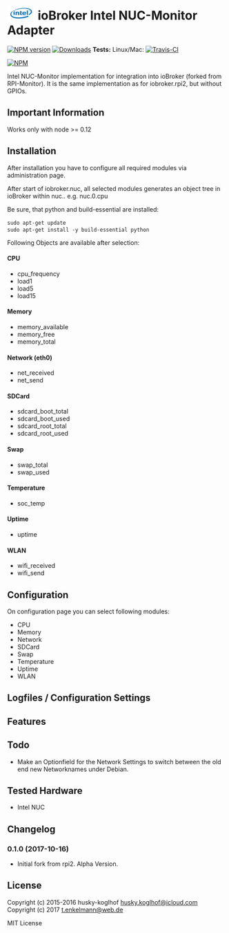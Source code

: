 ![Logo](admin/intel.png)
ioBroker Intel NUC-Monitor Adapter
==============

[![NPM version](http://img.shields.io/npm/v/iobroker.nuc.svg)](https://www.npmjs.com/package/iobroker.nuc)
[![Downloads](https://img.shields.io/npm/dm/iobroker.nuc.svg)](https://www.npmjs.com/package/iobroker.nuc)
**Tests:** Linux/Mac: [![Travis-CI](http://img.shields.io/travis/tenkelmann/ioBroker.nuc/master.svg)](https://travis-ci.org/tenkelmann/ioBroker.nuc)

[![NPM](https://nodei.co/npm/iobroker.nuc.png?downloads=true)](https://nodei.co/npm/iobroker.nuc/)

Intel NUC-Monitor implementation for integration into ioBroker (forked from RPI-Monitor). It is the same implementation as for iobroker.rpi2, but without GPIOs.

## Important Information
Works only with node >= 0.12

## Installation
After installation you have to configure all required modules via administration page.

After start of iobroker.nuc, all selected modules generates
an object tree in ioBroker within nuc.<instance>.<modulename>
e.g. nuc.0.cpu

Be sure, that python and build-essential are installed:

```
sudo apt-get update
sudo apt-get install -y build-essential python
```

Following Objects are available after selection:

#### **CPU**

- cpu_frequency
- load1
- load5
- load15

#### **Memory**

- memory_available
- memory_free
- memory_total

#### **Network (eth0)**
- net_received
- net_send

#### **SDCard**
- sdcard_boot_total
- sdcard_boot_used
- sdcard_root_total
- sdcard_root_used

#### **Swap**
- swap_total
- swap_used

#### **Temperature**
- soc_temp

#### **Uptime**
- uptime

#### **WLAN**
- wifi_received
- wifi_send

## Configuration
On configuration page you can select following modules:

- CPU
- Memory
- Network
- SDCard
- Swap
- Temperature
- Uptime
- WLAN

## Logfiles / Configuration Settings

## Features

## Todo
 - Make an Optionfield for the Network Settings to switch between the old end new Networknames under Debian.
 
## Tested Hardware
 - Intel NUC

## Changelog

### 0.1.0 (2017-10-16)
 - Initial fork from rpi2. Alpha Version.

## License

Copyright (c) 2015-2016 husky-koglhof <husky.koglhof@icloud.com>
Copyright (c) 2017 t.enkelmann@web.de

MIT License
